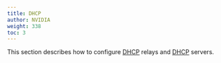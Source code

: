 ```yaml
---
title: DHCP
author: NVIDIA
weight: 338
toc: 3
---
```

This section describes how to configure [DHCP](## "Dynamic Host Configuration Protocol") relays and [DHCP](## "Dynamic Host Configuration Protocol") servers.
